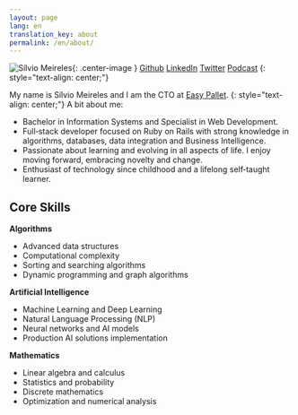 ```yaml
---
layout: page
lang: en
translation_key: about
permalink: /en/about/
---
```


![Sílvio Meireles](/assets/silviomeireles.jpg){: .center-image }
[Github](https://github.com/mastersilvio)
[LinkedIn](https://www.linkedin.com/in/mastersilvio/)
[Twitter](https://twitter.com/silviojmeireles)
[Podcast](https://bulletrails.com.br/)
{: style="text-align: center;"}

My name is Sílvio Meireles and I am the CTO at [Easy Pallet](http://www.easypallet.com.br).
{: style="text-align: center;"}
A bit about me:
  - Bachelor in Information Systems and Specialist in Web Development.
  - Full‑stack developer focused on Ruby on Rails with strong knowledge in algorithms, databases, data integration and Business Intelligence.
  - Passionate about learning and evolving in all aspects of life. I enjoy moving forward, embracing novelty and change.
  - Enthusiast of technology since childhood and a lifelong self‑taught learner.

## Core Skills

**Algorithms**
  - Advanced data structures
  - Computational complexity
  - Sorting and searching algorithms
  - Dynamic programming and graph algorithms

**Artificial Intelligence**
  - Machine Learning and Deep Learning
  - Natural Language Processing (NLP)
  - Neural networks and AI models
  - Production AI solutions implementation

**Mathematics**
  - Linear algebra and calculus
  - Statistics and probability
  - Discrete mathematics
  - Optimization and numerical analysis
